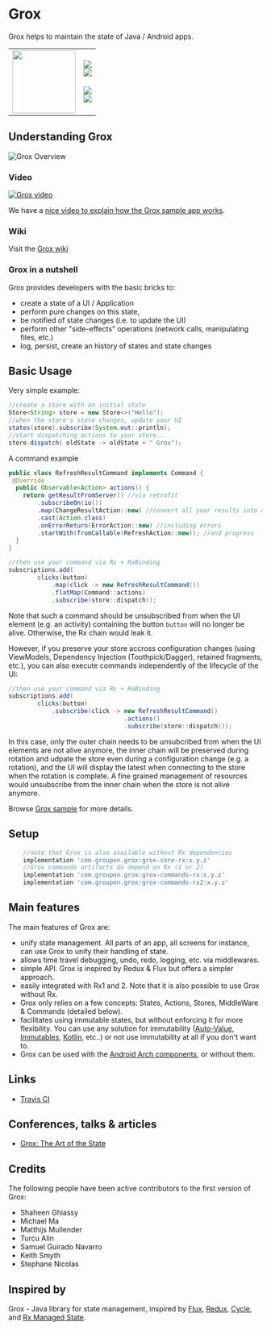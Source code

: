 # Grox
Grox helps to maintain the state of Java / Android apps. 

<table style="border:0px">
  <tr  style="border:0px">
    <td width="125" style="border:0px">
      <img src="https://raw.github.com/groupon/grox/master/assets/grox-logo.png" width="125px" /> 
    </td>
    <td  style="border:0px">
      <a alt="Build Status" href="https://travis-ci.org/groupon/grox">
      <img src="https://travis-ci.org/groupon/grox.svg?branch=master"/></a>
      <br/>
       <a alt="Maven Central" href="http://search.maven.org/#search%7Cga%7C1%7Ca%3A%22grox-core%22">
      <img src="https://img.shields.io/maven-central/v/com.groupon.grox/grox-core.svg?maxAge=2592000"/></a>
      <br/>
       <br/>
      <a href="https://codecov.io/gh/groupon/grox">
        <img src="https://codecov.io/gh/groupon/grox/branch/master/graph/badge.svg" />
      </a>
       <br/>
       <a alt="Android Dev Weekly" href="http://androidweekly.net/issues/issue-282">
      <img src="https://img.shields.io/badge/Android%20Weekly-%23207-brightgreen.svg"/></a>
      <br/>
    </td>
  </tr>
</table>

## Understanding Grox

![Grox Overview](assets/grox-overview.png)

### Video
[![Grox video](https://i.ytimg.com/vi/RTSJy_MBur0/2.jpg)](https://youtu.be/RTSJy_MBur0)

We have a [nice video to explain how the Grox sample app works](https://youtu.be/RTSJy_MBur0). 

### Wiki
Visit the [Grox wiki](../../wiki)

### Grox in a nutshell

Grox provides developers with the basic bricks to:
* create a state of a UI / Application
* perform pure changes on this state, 
* be notified of state changes (i.e. to update the UI)
* perform other "side-effects" operations (network calls, manipulating files, etc.)
* log, persist, create an history of states and state changes

## Basic Usage

Very simple example:
```java
//create a store with an initial state
Store<String> store = new Store<>("Hello");
//when the store's state changes, update your UI
states(store).subscribe(System.out::println);
//start dispatching actions to your store...
store.dispatch( oldState -> oldState + " Grox");
```

A command example
```java
public class RefreshResultCommand implements Command {
 @Override
  public Observable<Action> actions() {
    return getResultFromServer() //via retrofit
        .subscribeOn(io())
        .map(ChangeResultAction::new) //convert all your results into actions
        .cast(Action.class)
        .onErrorReturn(ErrorAction::new) //including errors
        .startWith(fromCallable(RefreshAction::new)); //and progress
  }
}

//then use your command via Rx + RxBinding
subscriptions.add(
        clicks(button)
            .map(click -> new RefreshResultCommand())
            .flatMap(Command::actions)
            .subscribe(store::dispatch));
```

Note that such a command should be unsubscribed from when the UI element (e.g. an activity) containing the button `button` will no longer be alive. Otherwise, the Rx chain would leak it.

However, if you preserve your store accross configuration changes (using ViewModels, Dependency Injection (Toothpick/Dagger), retained fragments, etc.), you can also execute commands independently of the lifecycle of the UI:

```java
//then use your command via Rx + RxBinding
subscriptions.add(
        clicks(button)
            .subscribe(click -> new RefreshResultCommand()
                                .actions()
                                .subscribe(store::dispatch)));
```     
In this case, only the outer chain needs to be unsubcribed from when the UI elements are not alive anymore, the inner chain will be preserved during rotation and udpate the store even during a configuration change (e.g. a rotation), and the UI will display the latest when connecting to the store when the rotation is complete. A fine grained management of resources would unsubscribe from the inner chain when the store is not alive anymore.

Browse [Grox sample](grox-sample-rx/src/main/java/com/groupon/grox/sample) for more details.

## Setup

```groovy
    //note that Grox is also available without Rx dependencies
    implementation 'com.groupon.grox:grox-core-rx:x.y.z'
    //Grox commands artifacts do depend on Rx (1 or 2)
    implementation 'com.groupon.grox:grox-commands-rx:x.y.z'
    implementation 'com.groupon.grox:grox-commands-rx2:x.y.z'
```

## Main features
The main features of Grox are:
* unify state management. All parts of an app, all screens for instance, can use Grox to unify their handling of state.
* allows time travel debugging, undo, redo, logging, etc. via middlewares.
* simple API. Grox is inspired by Redux & Flux but offers a simpler approach.
* easily integrated with Rx1 and 2. Note that it is also possible to use Grox without Rx.
* Grox only relies on a few concepts: States, Actions, Stores, MiddleWare &  Commands (detailed below).
* facilitates using immutable states, but without enforcing it for more flexibility. You can use any solution for immutability ([Auto-Value](https://github.com/google/auto/tree/master/value), [Immutables](https://immutables.github.io/), [Kotlin](https://discuss.kotlinlang.org/t/immutable/1032), etc..) or not use immutability at all if you don't want to.
* Grox can be used with the [Android Arch components](https://developer.android.com/arch), or without them.

## Links
* [Travis CI](https://travis-ci.org/groupon/grox)

## Conferences, talks & articles

* [Grox: The Art of the State](https://medium.com/groupon-eng/grox-the-art-of-the-state-b5223f48d696) 

## Credits 
The following people have been active contributors to the first version of Grox:
* Shaheen Ghiassy
* Michael Ma
* Matthijs Mullender 
* Turcu Alin
* Samuel Guirado Navarro
* Keith Smyth 
* Stephane Nicolas

## Inspired by
Grox - Java library for state management, inspired by [Flux](http://facebook.github.io/flux/), [Redux](http://redux.js.org/), [Cycle](https://cycle.js.org/), and [Rx Managed State](https://www.youtube.com/watch?v=0IKHxjkgop4).


